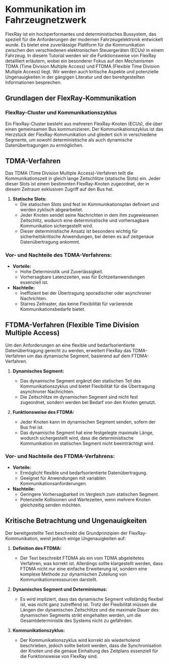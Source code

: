 # Kommunikation im Fahrzeugnetzwerk

FlexRay ist ein hochperformantes und deterministisches Bussystem, das speziell für die Anforderungen der modernen Fahrzeugelektronik entwickelt wurde. Es bietet eine zuverlässige Plattform für die Kommunikation zwischen den verschiedenen elektronischen Steuergeräten (ECUs) in einem Fahrzeug. In diesem Tutorial werden wir die Funktionsweise von FlexRay detailliert erläutern, wobei ein besonderer Fokus auf den Mechanismen TDMA (Time Division Multiple Access) und FTDMA (Flexible Time Division Multiple Access) liegt. Wir werden auch kritische Aspekte und potenzielle Ungenauigkeiten in der gängigen Literatur und den bereitgestellten Informationen besprechen.

## Grundlagen der FlexRay-Kommunikation

### FlexRay-Cluster und Kommunikationszyklus

Ein FlexRay-Cluster besteht aus mehreren FlexRay-Knoten (ECUs), die über einen gemeinsamen Bus kommunizieren. Der Kommunikationszyklus ist das Herzstück der FlexRay-Kommunikation und gliedert sich in verschiedene Segmente, um sowohl deterministische als auch dynamische Datenübertragungen zu ermöglichen.

## TDMA-Verfahren 

Das TDMA (Time Division Multiple Access)-Verfahren teilt die Kommunikationszeit in gleich lange Zeitschlitze (statische Slots) ein. Jeder dieser Slots ist einem bestimmten FlexRay-Knoten zugeordnet, der in diesem Zeitraum exklusiven Zugriff auf den Bus hat.

1. **Statische Slots:**
   - Die statischen Slots sind fest im Kommunikationsplan definiert und werden zyklisch abgearbeitet.
   - Jeder Knoten sendet seine Nachrichten in dem ihm zugewiesenen Zeitschlitz, wodurch eine deterministische und vorhersagbare Kommunikation sichergestellt wird.
   - Dieser deterministische Ansatz ist besonders wichtig für sicherheitskritische Anwendungen, bei denen es auf zeitgenaue Datenübertragung ankommt.

### Vor- und Nachteile des TDMA-Verfahrens:

- **Vorteile:**
  - Hohe Deterministik und Zuverlässigkeit.
  - Vorhersagbare Latenzzeiten, was für Echtzeitanwendungen essenziell ist.
- **Nachteile:**
  - Ineffizient bei der Übertragung sporadischer oder asynchroner Nachrichten.
  - Starres Zeitraster, das keine Flexibilität für variierende Kommunikationsbedarfe bietet.

## FTDMA-Verfahren (Flexible Time Division Multiple Access)

Um den Anforderungen an eine flexible und bedarfsorientierte Datenübertragung gerecht zu werden, erweitert FlexRay das TDMA-Verfahren um das dynamische Segment, basierend auf dem FTDMA-Verfahren.

1. **Dynamisches Segment:**

   - Das dynamische Segment ergänzt den statischen Teil des Kommunikationszyklus und bietet Flexibilität für die Übertragung asynchroner Nachrichten.
   - Die Zeitschlitze im dynamischen Segment sind nicht fest zugeordnet, sondern werden bei Bedarf von den Knoten genutzt.
2. **Funktionsweise des FTDMA:**

   - Jeder Knoten kann im dynamischen Segment senden, sofern der Bus frei ist.
   - Das dynamische Segment hat eine festgelegte maximale Länge, wodurch sichergestellt wird, dass die deterministische Kommunikation im statischen Segment nicht beeinträchtigt wird.

### Vor- und Nachteile des FTDMA-Verfahrens:

- **Vorteile:**
  - Ermöglicht flexible und bedarfsorientierte Datenübertragung.
  - Geeignet für Anwendungen mit variablen Kommunikationsanforderungen.
- **Nachteile:**
  - Geringere Vorhersagbarkeit im Vergleich zum statischen Segment.
  - Potenzielle Kollisionen und Wartezeiten, wenn mehrere Knoten gleichzeitig senden möchten.

## Kritische Betrachtung und Ungenauigkeiten

Der bereitgestellte Text beschreibt die Grundprinzipien der FlexRay-Kommunikation, weist jedoch einige Ungenauigkeiten auf:

1. **Definition des FTDMA:**

   - Der Text beschreibt FTDMA als ein vom TDMA abgeleitetes Verfahren, was korrekt ist. Allerdings sollte klargestellt werden, dass FTDMA nicht nur eine einfache Erweiterung ist, sondern eine komplexe Methode zur dynamischen Zuteilung von Kommunikationsressourcen darstellt.
2. **Dynamisches Segment und Determinismus:**

   - Es wird impliziert, dass das dynamische Segment vollständig flexibel ist, was nicht ganz zutreffend ist. Trotz der Flexibilität müssen die Längen der dynamischen Zeitschlitze und die maximale Dauer des dynamischen Segments strikt eingehalten werden, um die Gesamtdeterministik des Systems nicht zu gefährden.
3. **Kommunikationszyklus:**

   - Der Kommunikationszyklus wird korrekt als wiederholend beschrieben, jedoch sollte betont werden, dass die Synchronisation der Knoten und die genaue Einhaltung des Zeitplans essenziell für die Funktionsweise von FlexRay sind.
